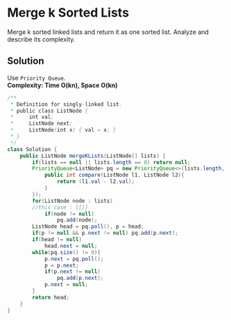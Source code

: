 # Merge k Sorted Lists
Merge k sorted linked lists and return it as one sorted list. Analyze and describe its complexity.
## Solution
Use `Priority Queue`.  
**Complexity: Time O(kn), Space O(kn)**
```java
/**
 * Definition for singly-linked list.
 * public class ListNode {
 *     int val;
 *     ListNode next;
 *     ListNode(int x) { val = x; }
 * }
 */
class Solution {
    public ListNode mergeKLists(ListNode[] lists) {
        if(lists == null || lists.length == 0) return null;
        PriorityQueue<ListNode> pq = new PriorityQueue<>(lists.length, new Comparator<ListNode>(){
            public int compare(ListNode l1, ListNode l2){
                return (l1.val - l2.val);
            }
        });
        for(ListNode node : lists)
        //this case : [[]]
            if(node != null)
                pq.add(node);
        ListNode head = pq.poll(), p = head;
        if(p != null && p.next != null) pq.add(p.next);
        if(head != null)
            head.next = null;
        while(pq.size() != 0){
            p.next = pq.poll();
            p = p.next;
            if(p.next != null)
                pq.add(p.next);
            p.next = null;
        }
        return head;
    }
}
```
